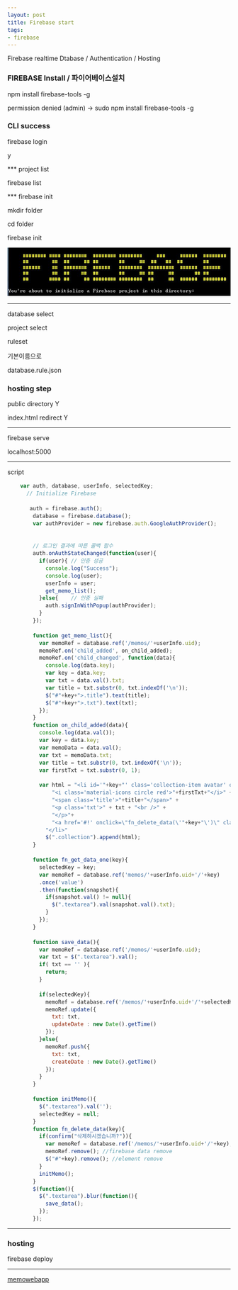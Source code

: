 ```yaml
---
layout: post
title: Firebase start
tags:
- firebase
---
```


Firebase realtime Dtabase / Authentication / Hosting


### FIREBASE Install / 파이어베이스설치 

npm install firebase-tools -g

permission denied (admin)
-> sudo npm install firebase-tools -g


### CLI success

firebase login

y


*** project list

firebase list


*** firebase init

mkdir folder

cd folder

firebase init

![](../images/170422_1.JPG)


---

database select

project select

ruleset

기본이름으로

database.rule.json



### hosting step

public directory Y

index.html redirect Y


---

firebase serve

localhost:5000

---

script

```javascript
	var auth, database, userInfo, selectedKey;
	  // Initialize Firebase
    
       auth = firebase.auth();
        database = firebase.database();
        var authProvider = new firebase.auth.GoogleAuthProvider();


        // 로그인 결과에 따른 콜백 함수
        auth.onAuthStateChanged(function(user){
          if(user){ // 인증 성공
            console.log("Success");
            console.log(user);
            userInfo = user;
            get_memo_list();
          }else{    // 인증 실패
            auth.signInWithPopup(authProvider);
          }
        });

        function get_memo_list(){
          var memoRef = database.ref('/memos/'+userInfo.uid);
          memoRef.on('child_added', on_child_added);
          memoRef.on('child_changed', function(data){
            console.log(data.key);
            var key = data.key;
            var txt = data.val().txt;
            var title = txt.substr(0, txt.indexOf('\n'));
            $("#"+key+">.title").text(title);
            $("#"+key+">.txt").text(txt);
          });
        }
        function on_child_added(data){
          console.log(data.val());
          var key = data.key;
          var memoData = data.val();
          var txt = memoData.txt;
          var title = txt.substr(0, txt.indexOf('\n'));
          var firstTxt = txt.substr(0, 1);
          
          var html = "<li id='"+key+"' class='collection-item avatar' onclick='fn_get_data_one(this.id);'>" +
              "<i class='material-icons circle red'>"+firstTxt+"</i>" +
              "<span class='title'>"+title+"</span>" +
              "<p class='txt'>" + txt + "<br />" +
              "</p>"+
              "<a href='#!' onclick=\"fn_delete_data(\'"+key+"\')\" class='secondary-content'><i class='material-icons'>grade</i></a>"
            "</li>"
            $(".collection").append(html);
        }

        function fn_get_data_one(key){
          selectedKey = key;
          var memoRef = database.ref('memos/'+userInfo.uid+'/'+key)
          .once('value')
          .then(function(snapshot){
            if(snapshot.val() != null){
              $(".textarea").val(snapshot.val().txt);
            }
          });
        }

        function save_data(){
          var memoRef = database.ref('/memos/'+userInfo.uid);
          var txt = $(".textarea").val();
          if( txt == '' ){
            return;
          }

          if(selectedKey){
            memoRef = database.ref('/memos/'+userInfo.uid+'/'+selectedKey);
            memoRef.update({
              txt: txt,
              updateDate : new Date().getTime()
            });
          }else{
            memoRef.push({
              txt: txt,
              createDate : new Date().getTime()
            });
          }
        }

        function initMemo(){
          $(".textarea").val('');
          selectedKey = null;
        }
        function fn_delete_data(key){
          if(confirm("삭제하시겠습니까?")){
            var memoRef = database.ref('/memos/'+userInfo.uid+'/'+key);
            memoRef.remove(); //firebase data remove
            $("#"+key).remove(); //element remove
          }
          initMemo();
        }
        $(function(){
          $(".textarea").blur(function(){
            save_data();
          });
        });
```

---

### hosting

firebase deploy


---

[memowebapp](https://memowebapp-1e86d.firebaseapp.com/)
